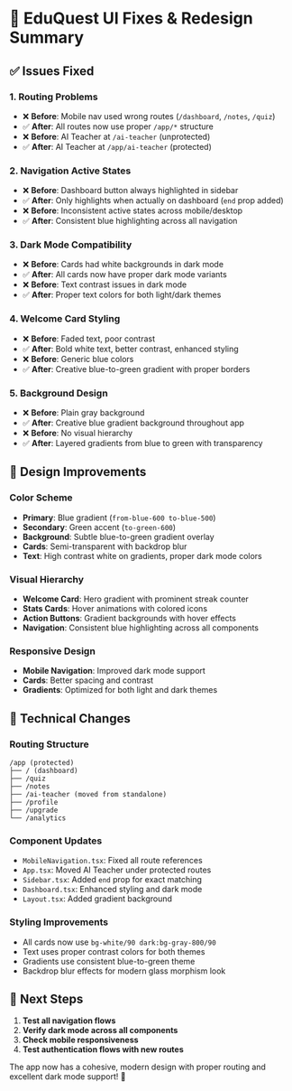 # 🎨 EduQuest UI Fixes & Redesign Summary

## ✅ Issues Fixed

### 1. **Routing Problems**
- ❌ **Before**: Mobile nav used wrong routes (`/dashboard`, `/notes`, `/quiz`)
- ✅ **After**: All routes now use proper `/app/*` structure
- ❌ **Before**: AI Teacher at `/ai-teacher` (unprotected)
- ✅ **After**: AI Teacher at `/app/ai-teacher` (protected)

### 2. **Navigation Active States**
- ❌ **Before**: Dashboard button always highlighted in sidebar
- ✅ **After**: Only highlights when actually on dashboard (`end` prop added)
- ❌ **Before**: Inconsistent active states across mobile/desktop
- ✅ **After**: Consistent blue highlighting across all navigation

### 3. **Dark Mode Compatibility**
- ❌ **Before**: Cards had white backgrounds in dark mode
- ✅ **After**: All cards now have proper dark mode variants
- ❌ **Before**: Text contrast issues in dark mode
- ✅ **After**: Proper text colors for both light/dark themes

### 4. **Welcome Card Styling**
- ❌ **Before**: Faded text, poor contrast
- ✅ **After**: Bold white text, better contrast, enhanced styling
- ❌ **Before**: Generic blue colors
- ✅ **After**: Creative blue-to-green gradient with proper borders

### 5. **Background Design**
- ❌ **Before**: Plain gray background
- ✅ **After**: Creative blue gradient background throughout app
- ❌ **Before**: No visual hierarchy
- ✅ **After**: Layered gradients from blue to green with transparency

## 🎨 Design Improvements

### **Color Scheme**
- **Primary**: Blue gradient (`from-blue-600 to-blue-500`)
- **Secondary**: Green accent (`to-green-600`)
- **Background**: Subtle blue-to-green gradient overlay
- **Cards**: Semi-transparent with backdrop blur
- **Text**: High contrast white on gradients, proper dark mode colors

### **Visual Hierarchy**
- **Welcome Card**: Hero gradient with prominent streak counter
- **Stats Cards**: Hover animations with colored icons
- **Action Buttons**: Gradient backgrounds with hover effects
- **Navigation**: Consistent blue highlighting across all components

### **Responsive Design**
- **Mobile Navigation**: Improved dark mode support
- **Cards**: Better spacing and contrast
- **Gradients**: Optimized for both light and dark themes

## 🔧 Technical Changes

### **Routing Structure**
```
/app (protected)
├── / (dashboard)
├── /quiz
├── /notes
├── /ai-teacher (moved from standalone)
├── /profile
├── /upgrade
└── /analytics
```

### **Component Updates**
- `MobileNavigation.tsx`: Fixed all route references
- `App.tsx`: Moved AI Teacher under protected routes
- `Sidebar.tsx`: Added `end` prop for exact matching
- `Dashboard.tsx`: Enhanced styling and dark mode
- `Layout.tsx`: Added gradient background

### **Styling Improvements**
- All cards now use `bg-white/90 dark:bg-gray-800/90`
- Text uses proper contrast colors for both themes
- Gradients use consistent blue-to-green theme
- Backdrop blur effects for modern glass morphism look

## 🚀 Next Steps

1. **Test all navigation flows**
2. **Verify dark mode across all components**
3. **Check mobile responsiveness**
4. **Test authentication flows with new routes**

The app now has a cohesive, modern design with proper routing and excellent dark mode support! 🎉